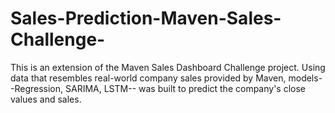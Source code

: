 # Sales-Prediction-Maven-Sales-Challenge-
This is an extension of the Maven Sales Dashboard Challenge project. Using data that resembles real-world company sales provided by Maven, models--Regression, SARIMA, LSTM-- was built to predict the company's close values and sales.
